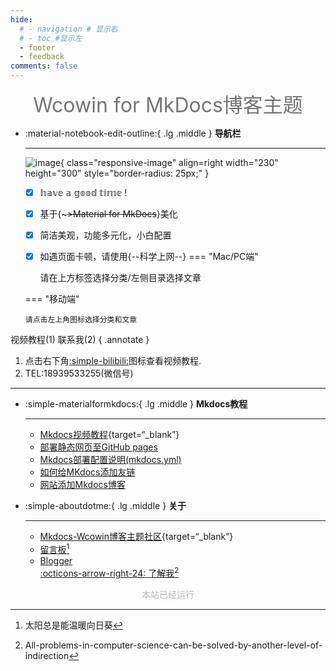 ```yaml
---
hide:
  # - navigation # 显示右
  # - toc #显示左
  - footer
  - feedback
comments: false
---
```


<!--
____    __    ____  ______   ______   ____    __    ____  __  .__   __. 
\   \  /  \  /   / /      | /  __  \  \   \  /  \  /   / |  | |  \ |  | 
 \   \/    \/   / |  ,----'|  |  |  |  \   \/    \/   /  |  | |   \|  | 
  \            /  |  |     |  |  |  |   \            /   |  | |  . `  | 
   \    /\    /   |  `----.|  `--'  |    \    /\    /    |  | |  |\   | 
    \__/  \__/     \______| \______/      \__/  \__/     |__| |__| \__| 
-->

<center><font  color= #757575 size=6 class="ml3">Wcowin for MkDocs博客主题</font></center>
<script src="https://cdnjs.cloudflare.com/ajax/libs/animejs/2.0.2/anime.min.js"></script>


<!-- <div id="rcorners2" >
<div id="rcorners1" class="date-display">
    <p class="p1"></p>
</div>
<style>
    .date-display {
        color: #4351AF;
    } 
</style>
<script defer>
    function format(newDate) {
        const options = {
            year: 'numeric',
            month: '2-digit',
            day: '2-digit',
            hour: '2-digit',
            minute: '2-digit',
            second: '2-digit',
            weekday: 'long',
            hour12: false
        };
        return new Intl.DateTimeFormat('zh-CN', options).format(newDate);
    }
    document.addEventListener('DOMContentLoaded', () => {
        const p1 = document.querySelector(".p1");
        function updateTime() {
            const newDate = new Date();
            if (p1) {
                p1.textContent = format(newDate);
            }
            requestAnimationFrame(updateTime);
        }
        updateTime();
    });
</script>
  <ul>
    <li>通过主题和目录以打开文章</li>
    <ul>
      <li>基于Material for MkDocs美化</li>
      <li>简洁美观，功能多元化，小白配置</li>
    </ul>
    <li>建议使用科学上网方式打开本站</li>
    <li>
      如遇到网页卡顿的情况，请使用<strong><a href="https://www.yuque.com/wcowin/mkdocs-wcowin?# 《Mkdocs-Wcowin中文教程》" target="_blank">Mkdocs-Wcowin中文教程(语雀)</a></strong>
    </li>
  </ul>
</div>  -->



<div class="grid cards" markdown>

-   :material-notebook-edit-outline:{ .lg .middle } __导航栏__

    ---
    ![image](https://pic3.zhimg.com/80/v2-0786a6086793ccca444226e9ab3561ec_1440w.webp){ class="responsive-image" align=right width="230" height="300" style="border-radius: 25px;" }

    - [x] 𝕙𝕒𝕧𝕖 𝕒 𝕘𝕠𝕠𝕕 𝕥𝕚𝕞𝕖 !
    - [x] 基于{~~~>Material for MkDocs~~}美化
    - [x] 简洁美观，功能多元化，小白配置
    - [x] 如遇页面卡顿，请使用{--科学上网--}
    === "Mac/PC端"

        请在上方标签选择分类/左侧目录选择文章

    === "移动端"

        请点击左上角图标选择分类和文章
    

</div>
<style>
    @media only screen and (max-width: 768px) {
        .responsive-image {
            display: none;
        }
    }
</style>


<!-- - 基于Material for MkDocs美化
- 简洁美观，功能多元化
- 简单易上手，小白配置
- 𝕙𝕒𝕧𝕖 𝕒 𝕘𝕠𝕠𝕕 𝕥𝕚𝕞𝕖 ! -->

视频教程(1) 联系我(2)
{ .annotate }

1. 点击右下角[:simple-bilibili:](https://space.bilibili.com/1407028951/lists/4566631?type=series)图标查看视频教程.
2. TEL:18939533255(微信号)

***  

<!-- <strong>推荐文章:material-book:</strong>

  - [利用Mkdocs部署静态网页至GitHub pages](blog/Mkdocs/mkdocs1.md)
  - [Mkdocs部署配置说明(mkdocs.yml)](blog/Mkdocs/mkdocs2.md)
  - [如何给MKdocs添加友链](blog/websitebeauty/linktech.md)
  - [网站添加Mkdocs博客](blog/Mkdocs/mkdocsblog.md)
  - [Blogger](blog/index.md) -->



<div class="grid cards" markdown>

-   :simple-materialformkdocs:{ .lg .middle } __Mkdocs教程__

    ---

    - [Mkdocs视频教程](https://space.bilibili.com/1407028951/lists/4566631?type=series){target=“_blank”}
    - [部署静态网页至GitHub pages](blog/Mkdocs/mkdocs1.md)
    - [Mkdocs部署配置说明(mkdocs.yml)](blog/Mkdocs/mkdocs2.md)
    - [如何给MKdocs添加友链](blog/websitebeauty/linktech.md)
    - [网站添加Mkdocs博客](blog/Mkdocs/mkdocsblog.md)



-   :simple-aboutdotme:{ .lg .middle } __关于__

    ---
    - [Mkdocs-Wcowin博客主题社区](https://support.qq.com/products/646913/){target=“_blank”}
    - [留言板](liuyanban.md)[^Knowing-that-loving-you-has-no-ending] 
    - [Blogger](blog/index.md)   
    [:octicons-arrow-right-24: 了解我](about/geren.md)[^see-how-much-I-love-you]

</div>



[^Knowing-that-loving-you-has-no-ending]:太阳总是能温暖向日葵  
[^see-how-much-I-love-you]:All-problems-in-computer-science-can-be-solved-by-another-level-of-indirection

   <body>
        <font color="#B9B9B9">
        <p style="text-align: center; ">
                <span>本站已经运行</span>
                <span id='box1'></span>
    </p>
      <div id="box1"></div>
      <script>
        function timingTime(){
          let start = '2023-10-14 00:00:00'
          let startTime = new Date(start).getTime()
          let currentTime = new Date().getTime()
          let difference = currentTime - startTime
          let m =  Math.floor(difference / (1000))
          let mm = m % 60  // 秒
          let f = Math.floor(m / 60)
          let ff = f % 60 // 分钟
          let s = Math.floor(f/ 60) // 小时
          let ss = s % 24
          let day = Math.floor(s  / 24 ) // 天数
          return day + "天" + ss + "时" + ff + "分" + mm +'秒'
        }
        setInterval(()=>{
          document.getElementById('box1').innerHTML = timingTime()
        },1000)
      </script>
      </font>
    </body>


<!-- <script src="//code.tidio.co/6jmawe9m5wy4ahvlhub2riyrnujz7xxi.js" async></script> -->

